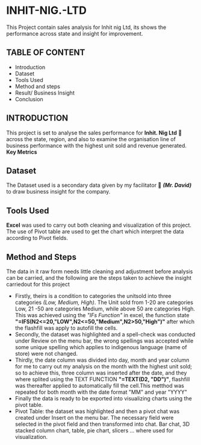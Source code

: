 # INHIT-NIG.-LTD
This Project contain sales analysis for Inhit nig Ltd, its shows the performance across state and insight for improvement.
## TABLE OF CONTENT
   - Introduction
   - Dataset
   - Tools Used
   - Method and steps
   - Result/ Business Insight
   - Conclusion
## INTRODUCTION
This project is set to analyse the sales performance for **Inhit. Nig Ltd** 🏢 across the state, region, and also to examine the organisation line of business performance with the highest unit sold and revenue generated.
**Key Metrics**

## Dataset
The Dataset used is a secondary data given by my facilitator 👨 ***(Mr. David)*** to draw business insight for the company.
## Tools Used
**Excel** was used to carry out both cleaning and visualization of this project. The use of Pivot table are used to get the chart which interpret the data according to Pivot fields. 
## Method and Steps
The data in it raw form needs little cleaning and adjustment before analysis can be carried, and the following are the steps taken to achieve the insight carriedout for this project
  
  - Firstly, theirs is a condition to categories the unitsold into three categories *(Low, Medium, High)*. The Unit sold from 1-20 are categories Low, 21 -50 are categories Medium, while above 50 are categories High. This was achieved using the *"IFs Function"* in excel, the function state **"=IFS(N2<=20,"LOW",N2<=50,"Medium",N2>50,"High")"** after which the flashfill was apply to autofill the cells.
  - Secondly, the dataset was highlighted and a spell-check was conducted under Review on the menu bar, the wrong spellings was accepted while some unique spelling which applies to indigenous language (name of store) were not changed.
  - Thirdly, the date column was divided into day, month and year column for me to carry out my analysis on the month with the highest unit sold; so to achieve this, three column was inserted after the date, and they where splited using the TEXT FUNCTION **"=TEXT(D2, "DD")"**, flashfill was thereafter applied to automatically fill the cell.This metthod was repeated for both month with the date format "MM" and year "YYYY"
  - Finally the data is ready to be exported into visualizing charts using the pivot table.
  -  Pivot Table: the dataset was highlighted and then a pivot chat was created under Insert on the menu bar. The necessary field were selected in the pivot field and then transformed into chat. Bar chat, 3D stacked column chart, table, pie chart, slicers ... where used for visualization.

